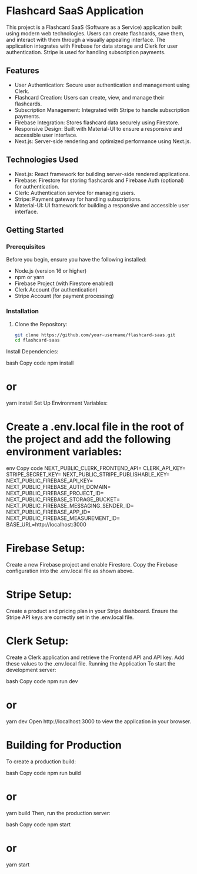 
# Flashcard SaaS Application

This project is a Flashcard SaaS (Software as a Service) application built using modern web technologies. Users can create flashcards, save them, and interact with them through a visually appealing interface. The application integrates with Firebase for data storage and Clerk for user authentication. Stripe is used for handling subscription payments.

## Features

- User Authentication: Secure user authentication and management using Clerk.
- Flashcard Creation: Users can create, view, and manage their flashcards.
- Subscription Management: Integrated with Stripe to handle subscription payments.
- Firebase Integration: Stores flashcard data securely using Firestore.
- Responsive Design: Built with Material-UI to ensure a responsive and accessible user interface.
- Next.js: Server-side rendering and optimized performance using Next.js.

## Technologies Used

- Next.js: React framework for building server-side rendered applications.
- Firebase: Firestore for storing flashcards and Firebase Auth (optional) for authentication.
- Clerk: Authentication service for managing users.
- Stripe: Payment gateway for handling subscriptions.
- Material-UI: UI framework for building a responsive and accessible user interface.

## Getting Started

### Prerequisites

Before you begin, ensure you have the following installed:

- Node.js (version 16 or higher)
- npm or yarn
- Firebase Project (with Firestore enabled)
- Clerk Account (for authentication)
- Stripe Account (for payment processing)

### Installation

1. Clone the Repository:
   ```bash
   git clone https://github.com/your-username/flashcard-saas.git
   cd flashcard-saas
Install Dependencies:

bash
Copy code
npm install
# or
yarn install
Set Up Environment Variables:

# Create a .env.local file in the root of the project and add the following environment variables:

env
Copy code
NEXT_PUBLIC_CLERK_FRONTEND_API=<Your Clerk Frontend API>
CLERK_API_KEY=<Your Clerk API Key>
STRIPE_SECRET_KEY=<Your Stripe Secret Key>
NEXT_PUBLIC_STRIPE_PUBLISHABLE_KEY=<Your Stripe Publishable Key>
NEXT_PUBLIC_FIREBASE_API_KEY=<Your Firebase API Key>
NEXT_PUBLIC_FIREBASE_AUTH_DOMAIN=<Your Firebase Auth Domain>
NEXT_PUBLIC_FIREBASE_PROJECT_ID=<Your Firebase Project ID>
NEXT_PUBLIC_FIREBASE_STORAGE_BUCKET=<Your Firebase Storage Bucket>
NEXT_PUBLIC_FIREBASE_MESSAGING_SENDER_ID=<Your Firebase Messaging Sender ID>
NEXT_PUBLIC_FIREBASE_APP_ID=<Your Firebase App ID>
NEXT_PUBLIC_FIREBASE_MEASUREMENT_ID=<Your Firebase Measurement ID>
BASE_URL=http://localhost:3000
# Firebase Setup:

Create a new Firebase project and enable Firestore.
Copy the Firebase configuration into the .env.local file as shown above.
# Stripe Setup:

Create a product and pricing plan in your Stripe dashboard.
Ensure the Stripe API keys are correctly set in the .env.local file.
# Clerk Setup:

Create a Clerk application and retrieve the Frontend API and API key.
Add these values to the .env.local file.
Running the Application
To start the development server:

bash
Copy code
npm run dev
# or
yarn dev
Open http://localhost:3000 to view the application in your browser.

# Building for Production
To create a production build:

bash
Copy code
npm run build
# or
yarn build
Then, run the production server:

bash
Copy code
npm start
# or
yarn start